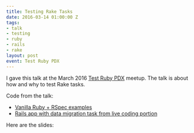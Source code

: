 ```yaml
---
title: Testing Rake Tasks
date: 2016-03-14 01:00:00 Z
tags:
- talk
- testing
- ruby
- rails
- rake
layout: post
event: Test Ruby PDX
---
```


I gave this talk at the March 2016 [Test Ruby
PDX](http://testrubypdx.org/) meetup. The talk is about how and why to
test Rake tasks.

Code from the talk:

- [Vanilla Ruby + RSpec
  examples](https://gist.github.com/brettchalupa/49fd4c097c54f3ca0ec8)
- [Rails app with data migration task from live coding portion](https://github.com/brettchalupa/testing-rake-tasks-talk-app)

Here are the slides:

<script async class="speakerdeck-embed"
data-id="3c1ab6393c5c4af7bea65e298bcd1e81" data-ratio="1.33333333333333"
src="//speakerdeck.com/assets/embed.js"></script>
